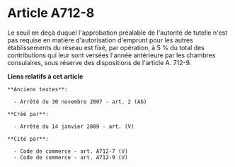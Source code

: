 # Article A712-8

Le seuil en deçà duquel l'approbation préalable de l'autorité de tutelle n'est pas requise en matière d'autorisation
d'emprunt pour les autres établissements du réseau est fixé, par opération, à 5 % du total des contributions qui leur sont
versées l'année antérieure par les chambres consulaires, sous réserve des dispositions de l'article A. 712-9.

**Liens relatifs à cet article**

	**Anciens textes**:

	  - Arrêté du 30 novembre 2007 - art. 2 (Ab)

	**Créé par**:

	  - Arrêté du 14 janvier 2009 - art. (V)

	**Cité par**:

	  - Code de commerce - art. A712-7 (V)
	  - Code de commerce - art. A712-9 (V)
